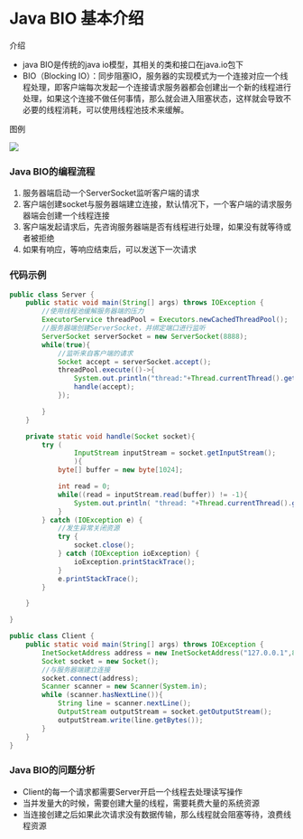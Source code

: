 # Java BIO 基本介绍

介绍

-   java BIO是传统的java io模型，其相关的类和接口在java.io包下
-   BIO（Blocking IO）：同步阻塞IO，服务器的实现模式为一个连接对应一个线程处理，即客户端每次发起一个连接请求服务器都会创建出一个新的线程进行处理，如果这个连接不做任何事情，那么就会进入阻塞状态，这样就会导致不必要的线程消耗，可以使用线程池技术来缓解。

图例

![](https://notes-pic-cjs.oss-cn-chengdu.aliyuncs.com/obsidian/image_F1WJlLlA9h.png)

### Java BIO的编程流程

1.  服务器端启动一个ServerSocket监听客户端的请求
2.  客户端创建socket与服务器端建立连接，默认情况下，一个客户端的请求服务器端会创建一个线程连接
3.  客户端发起请求后，先咨询服务器端是否有线程进行处理，如果没有就等待或者被拒绝
4.  如果有响应，等响应结束后，可以发送下一次请求

### 代码示例

```java
public class Server {
    public static void main(String[] args) throws IOException {
        //使用线程池缓解服务器端的压力
        ExecutorService threadPool = Executors.newCachedThreadPool();
        //服务器端创建ServerSocket，并绑定端口进行监听
        ServerSocket serverSocket = new ServerSocket(8888);
        while(true){
            //监听来自客户端的请求
            Socket accept = serverSocket.accept();
            threadPool.execute(()->{
                System.out.println("thread:"+Thread.currentThread().getName()+"--> accept");
                handle(accept);
            });

        }
    }

    private static void handle(Socket socket){
        try (
                InputStream inputStream = socket.getInputStream();
                ){
            byte[] buffer = new byte[1024];

            int read = 0;
            while((read = inputStream.read(buffer)) != -1){
                System.out.println( "thread: "+Thread.currentThread().getName()+" msg:"+new String(buffer,0,read));
            }
        } catch (IOException e) {
            //发生异常关闭资源
            try {
                socket.close();
            } catch (IOException ioException) {
                ioException.printStackTrace();
            }
            e.printStackTrace();
        }

    }

}

```

```java
public class Client {
    public static void main(String[] args) throws IOException {
        InetSocketAddress address = new InetSocketAddress("127.0.0.1",8888);
        Socket socket = new Socket();
        //与服务器端建立连接
        socket.connect(address);
        Scanner scanner = new Scanner(System.in);
        while (scanner.hasNextLine()){
            String line = scanner.nextLine();
            OutputStream outputStream = socket.getOutputStream();
            outputStream.write(line.getBytes());
        }
    }
}

```

### Java BIO的问题分析

-   Client的每一个请求都需要Server开启一个线程去处理读写操作
-   当并发量大的时候，需要创建大量的线程，需要耗费大量的系统资源
-   当连接创建之后如果此次请求没有数据传输，那么线程就会阻塞等待，浪费线程资源
